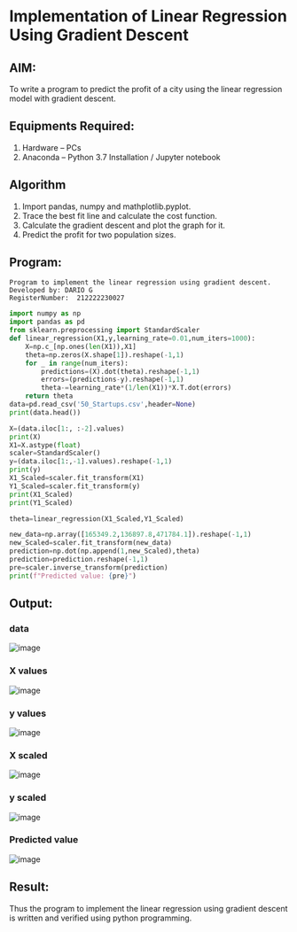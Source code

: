 # Implementation of Linear Regression Using Gradient Descent
## AIM:
To write a program to predict the profit of a city using the linear regression model with gradient descent.

## Equipments Required:
1. Hardware – PCs
2. Anaconda – Python 3.7 Installation / Jupyter notebook

## Algorithm
1. Import pandas, numpy and mathplotlib.pyplot.
2. Trace the best fit line and calculate the cost function.
3. Calculate the gradient descent and plot the graph for it.
4. Predict the profit for two population sizes.

## Program:
```
Program to implement the linear regression using gradient descent.
Developed by: DARIO G
RegisterNumber:  212222230027
```
```python
import numpy as np
import pandas as pd
from sklearn.preprocessing import StandardScaler
def linear_regression(X1,y,learning_rate=0.01,num_iters=1000):
    X=np.c_[np.ones(len(X1)),X1]
    theta=np.zeros(X.shape[1]).reshape(-1,1)
    for _ in range(num_iters):
        predictions=(X).dot(theta).reshape(-1,1)
        errors=(predictions-y).reshape(-1,1)
        theta-=learning_rate*(1/len(X1))*X.T.dot(errors)
    return theta
data=pd.read_csv('50_Startups.csv',header=None)
print(data.head())

X=(data.iloc[1:, :-2].values)
print(X)
X1=X.astype(float)
scaler=StandardScaler()
y=(data.iloc[1:,-1].values).reshape(-1,1)
print(y)
X1_Scaled=scaler.fit_transform(X1)
Y1_Scaled=scaler.fit_transform(y)
print(X1_Scaled)
print(Y1_Scaled)

theta=linear_regression(X1_Scaled,Y1_Scaled)

new_data=np.array([165349.2,136897.8,471784.1]).reshape(-1,1)
new_Scaled=scaler.fit_transform(new_data)
prediction=np.dot(np.append(1,new_Scaled),theta)
prediction=prediction.reshape(-1,1)
pre=scaler.inverse_transform(prediction)
print(f"Predicted value: {pre}")

```

## Output:
### data
![image](https://github.com/prasannavenkat01/Implementation-of-Linear-Regression-Using-Gradient-Descent/assets/150702500/049d189a-3bb5-4524-bedf-aba4baf80af6)

### X values
![image](https://github.com/prasannavenkat01/Implementation-of-Linear-Regression-Using-Gradient-Descent/assets/150702500/c4d0ee95-2521-4e22-bb9e-ae4c59defb07)

### y values
![image](https://github.com/prasannavenkat01/Implementation-of-Linear-Regression-Using-Gradient-Descent/assets/150702500/5b431626-08c6-4f23-8292-9b0060dc1ef7)

###  X scaled 
![image](https://github.com/prasannavenkat01/Implementation-of-Linear-Regression-Using-Gradient-Descent/assets/150702500/e4ab7438-65b9-4f9c-b564-d2eaeaf7f5d3)

### y scaled
![image](https://github.com/prasannavenkat01/Implementation-of-Linear-Regression-Using-Gradient-Descent/assets/150702500/6a06ba8a-ac05-4674-ba1b-296fad18ae6e)

### Predicted value
![image](https://github.com/prasannavenkat01/Implementation-of-Linear-Regression-Using-Gradient-Descent/assets/150702500/d97bcf56-68bd-405f-8358-ab78e14104a8)

## Result:
Thus the program to implement the linear regression using gradient descent is written and verified using python programming.
